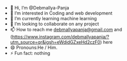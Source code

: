 - 👋 Hi, I’m @Debmallya-Panja
- 👀 I’m interested in Coding and web development 
- 🌱 I’m currently learning machine learning 
- 💞️ I’m looking to collaborate on any project
- 📫 How to reach me debmallyapanja@gmail.com and (https://www.instagram.com/debmallyapanja/?utm_source=qr&igsh=eWdidGZxeHd2czF0) here
- 😄 Pronouns:He / Him.
- ⚡ Fun fact: nothing 

<!---
Debmallya-Panja/Debmallya-Panja is a ✨ special ✨ repository because its `README.md` (this file) appears on your GitHub profile.
You can click the Preview link to take a look at your changes.
--->
